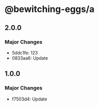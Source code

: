 # @bewitching-eggs/a

## 2.0.0

### Major Changes

- 5ddc1fe: 123
- 0833aa6: Update

## 1.0.0

### Major Changes

- f7503d4: Update
